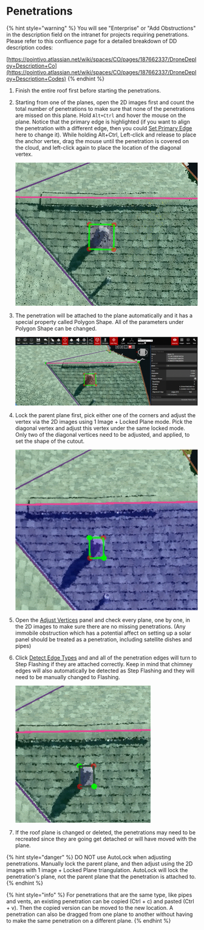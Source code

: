 # Penetrations

{% hint style="warning" %}
You will see "Enterprise" or "Add Obstructions" in the description field on the intranet for projects requiring penetrations. Please refer to this confluence page for a detailed breakdown of DD description codes:

[https://pointivo.atlassian.net/wiki/spaces/CO/pages/187662337/DroneDeploy+Description+Co](https://pointivo.atlassian.net/wiki/spaces/CO/pages/187662337/DroneDeploy+Description+Codes)
{% endhint %}

1. Finish the entire roof first before starting the penetrations.
2. Starting from one of the planes, open the 2D images first and count the total number of penetrations to make sure that none of the penetrations are missed on this plane. Hold `Alt+Ctrl` and hover the mouse on the plane. Notice that the primary edge is highlighted \(if you want to align the penetration with a different edge, then you could [Set Primary Edge](../tools/wireframe-tools/surfaces/set-primary-edge.md) here to change it\). While holding Alt+Ctrl, Left-click and release to place the anchor vertex, drag the mouse until the penetration is covered on the cloud, and left-click again to place the location of the diagonal vertex.

   ![](../.gitbook/assets/penetrationpage-image1-update_project18479.gif)

3. The penetration will be attached to the plane automatically and it has a special property called Polygon Shape. All of the parameters under Polygon Shape can be changed.

   ![](../.gitbook/assets/penetrationpage-image2-update_project18479%20%283%29.gif)

4. Lock the parent plane first, pick either one of the corners and adjust the vertex via the 2D images using 1 Image + Locked Plane mode. Pick the diagonal vertex and adjust this vertex under the same locked mode. Only two of the diagonal vertices need to be adjusted, and applied, to set the shape of the cutout.

   ![](../.gitbook/assets/penetrationpage-image3-update_project18479.gif)

5. Open the [Adjust Vertices](../tools/adjust-vertices/) panel and check every plane, one by one, in the 2D images to make sure there are no missing penetrations. \(Any immobile obstruction which has a potential affect on setting up a solar panel should be treated as a penetration, including satellite dishes and pipes\)
6. Click [Detect Edge Types](../tools/wireframe-tools/wireframe/detect-edge-types.md) and and all of the penetration edges will turn to Step Flashing if they are attached correctly. Keep in mind that chimney edges will also automatically be detected as Step Flashing and they will need to be manually changed to Flashing.

   ![](../.gitbook/assets/penetrationpage-image4-update_project18479.gif)

7. If the roof plane is changed or deleted, the penetrations may need to be recreated since they are going get detached or will have moved with the plane.

{% hint style="danger" %}
DO NOT use AutoLock when adjusting penetrations. Manually lock the parent plane, and then adjust using the 2D images with 1 image + Locked Plane triangulation. AutoLock will lock the penetration's plane, not the parent plane that the penetration is attached to.
{% endhint %}

{% hint style="info" %}
For penetrations that are the same type, like pipes and vents, an existing penetration can be copied \(Ctrl + c\) and pasted \(Ctrl + v\). Then the copied version can be moved to the new location. A penetration can also be dragged from one plane to another without having to make the same penetration on a different plane.
{% endhint %}

